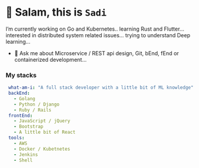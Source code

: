 # 👋 Salam, this is `Sadi` 

 I’m currently working on Go and Kubernetes.. learning Rust and Flutter... interested in distributed system related issues... trying to understand Deep learning...
- 💬 Ask me about Microservice / REST api design, Git, bEnd, fEnd or containerized development...

### My stacks

```yaml
 what-am-i: "A full stack developer with a little bit of ML knowledge"
 backEnd: 
   - Golang
   - Python / Django
   - Ruby / Rails
 frontEnd: 
   - JavaScript / jQuery
   - Bootstrap
   - A little bit of React
 tools:
   - AWS
   - Docker / Kubetnetes
   - Jenkins
   - Shell
```

